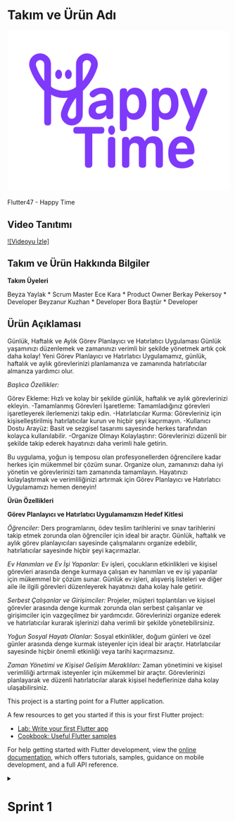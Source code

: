 # Takım ve Ürün Adı
![happytime](bootcampFiles/general/headers/happytimeLogo.png)

Flutter47 - Happy Time

## Video Tanıtımı

[![Videoyu İzle]]([https://www.youtube.com/watch?v=dQw4w9WgXcQ](https://drive.google.com/file/d/1OAgdeU8n3GXSREiHFPWkimPp7VVcwmS0/view?usp=drive_link))


## Takım ve Ürün Hakkında Bilgiler

**Takım Üyeleri**

Beyza Yaylak * Scrum Master
Ece Kara * Product Owner
Berkay Pekersoy * Developer
Beyzanur Kuzhan * Developer
Bora Baştür * Developer

## Ürün Açıklaması

Günlük, Haftalık ve Aylık Görev Planlayıcı ve Hatırlatıcı Uygulaması
Günlük yaşamınızı düzenlemek ve zamanınızı verimli bir şekilde yönetmek artık çok daha kolay! Yeni Görev Planlayıcı ve Hatırlatıcı Uygulamamız, günlük, haftalık ve aylık görevlerinizi planlamanıza ve zamanında hatırlatıcılar almanıza yardımcı olur.

*Başlıca Özellikler:*

Görev Ekleme: Hızlı ve kolay bir şekilde günlük, haftalık ve aylık görevlerinizi ekleyin.
-Tamamlanmış Görevleri İşaretleme: Tamamladığınız görevleri işaretleyerek ilerlemenizi takip edin.
-Hatırlatıcılar Kurma: Görevleriniz için kişiselleştirilmiş hatırlatıcılar kurun ve hiçbir şeyi kaçırmayın.
-Kullanıcı Dostu Arayüz: Basit ve sezgisel tasarımı sayesinde herkes tarafından kolayca kullanılabilir.
-Organize Olmayı Kolaylaştırır: Görevlerinizi düzenli bir şekilde takip ederek hayatınızı daha verimli hale getirin.

Bu uygulama, yoğun iş temposu olan profesyonellerden öğrencilere kadar herkes için mükemmel bir çözüm sunar. Organize olun, zamanınızı daha iyi yönetin ve görevlerinizi tam zamanında tamamlayın. Hayatınızı kolaylaştırmak ve verimliliğinizi artırmak için Görev Planlayıcı ve Hatırlatıcı Uygulamamızı hemen deneyin!

**Ürün Özellikleri**

**Görev Planlayıcı ve Hatırlatıcı Uygulamamızın Hedef Kitlesi**

*Öğrenciler:*
Ders programlarını, ödev teslim tarihlerini ve sınav tarihlerini takip etmek zorunda olan öğrenciler için ideal bir araçtır. Günlük, haftalık ve aylık görev planlayıcıları sayesinde çalışmalarını organize edebilir, hatırlatıcılar sayesinde hiçbir şeyi kaçırmazlar.

*Ev Hanımları ve Ev İşi Yapanlar:*
Ev işleri, çocukların etkinlikleri ve kişisel görevleri arasında denge kurmaya çalışan ev hanımları ve ev işi yapanlar için mükemmel bir çözüm sunar. Günlük ev işleri, alışveriş listeleri ve diğer aile ile ilgili görevleri düzenleyerek hayatınızı daha kolay hale getirir.

*Serbest Çalışanlar ve Girişimciler:*
Projeler, müşteri toplantıları ve kişisel görevler arasında denge kurmak zorunda olan serbest çalışanlar ve girişimciler için vazgeçilmez bir yardımcıdır. Görevlerinizi organize ederek ve hatırlatıcılar kurarak işlerinizi daha verimli bir şekilde yönetebilirsiniz.

*Yoğun Sosyal Hayatı Olanlar:*
Sosyal etkinlikler, doğum günleri ve özel günler arasında denge kurmak isteyenler için ideal bir araçtır. Hatırlatıcılar sayesinde hiçbir önemli etkinliği veya tarihi kaçırmazsınız.

*Zaman Yönetimi ve Kişisel Gelişim Meraklıları:*
Zaman yönetimini ve kişisel verimliliği artırmak isteyenler için mükemmel bir araçtır. Görevlerinizi planlayarak ve düzenli hatırlatıcılar alarak kişisel hedeflerinize daha kolay ulaşabilirsiniz.


This project is a starting point for a Flutter application.

A few resources to get you started if this is your first Flutter project:

- [Lab: Write your first Flutter app](https://docs.flutter.dev/get-started/codelab)
- [Cookbook: Useful Flutter samples](https://docs.flutter.dev/cookbook)

For help getting started with Flutter development, view the
[online documentation](https://docs.flutter.dev/), which offers tutorials,
samples, guidance on mobile development, and a full API reference.


<details>
    <summary><h1>Sprint 1</h1></summary>


<details>

<details>
    <summary><h3>Sprint 1 - App Screenshots</h3></summary>
  <table style="width: 100%;">
    <tr>
      <td colspan="4" style="text-align: center;"><h2>Kullanıcı Doğrulama Sayfaları</h2></td>
    </tr>
    <tr>
      <td style="width: 25%;"><img src="bootcampFiles/sprintOne/screenshots/1.png" style="max-width: 100%; height: auto;"></td>
      <td style="width: 25%;"><img src="bootcampFiles/sprintOne/screenshots/2.png" style="max-width: 100%; height: auto;"></td>
      <td style="width: 25%;"><img src="bootcampFiles/sprintOne/screenshots/3.png" style="max-width: 100%; height: auto;"></td>
    </tr>
    <tr>
      <td colspan="4" style="text-align: center;"><h2>Ana Ekran ve Görevler Sayfası</h2></td>
    </tr>
    <tr>
      <td style="width: 25%;"><img src="bootcampFiles/sprintOne/screenshots/4.png" style="max-width: 100%; height: auto;"></td>
      <td style="width: 25%;"><img src="bootcampFiles/sprintOne/screenshots/5.png" style="max-width: 100%; height: auto;"></td>
      <td style="width: 25%;"><img src="bootcampFiles/sprintOne/screenshots/6.png" style="max-width: 100%; height: auto;"></td>
    </tr>
    <tr>
      <td colspan="4" style="text-align: center;"><h2>Görev Ekleme ve Görevler Sayfası</h2></td>
    </tr>
    <tr>
      <td style="width: 25%;"><img src="bootcampFiles/sprintOne/screenshots/7.png" style="max-width: 100%; height: auto;"></td>
      <td style="width: 25%;"><img src="bootcampFiles/sprintOne/screenshots/8.png" style="max-width: 100%; height: auto;"></td>
    </tr>
  </table>
  </details>   


  <details>
    <summary><h3>Sprint 1 - Sprint Board Update Screenshots</h3></summary>
    <img src="bootcampFiles/sprintOne/boardupdate/1.jpeg" style="max-width: 100%; height: auto;">
    <img src="bootcampFiles/sprintOne/boardupdate/2.jpeg" style="max-width: 100%; height: auto;">
  </details>

  <details>
    <summary><h3>Sprint 1 - Proje Takip Aracı</h3></summary>
    <img src="bootcampFiles/sprintOne/proje_takip/1.png" style="max-width: 100%; height: auto;">
    <img src="bootcampFiles/sprintOne/proje_takip/2.png" style="max-width: 100%; height: auto;">
    <img src="bootcampFiles/sprintOne/proje_takip/3.png" style="max-width: 100%; height: auto;">
    <img src="bootcampFiles/sprintOne/proje_takip/4.png" style="max-width: 100%; height: auto;">
    <img src="bootcampFiles/sprintOne/proje_takip/5.png" style="max-width: 100%; height: auto;">
    <img src="bootcampFiles/sprintOne/proje_takip/6.png" style="max-width: 100%; height: auto;">
    <img src="bootcampFiles/sprintOne/proje_takip/7.png" style="max-width: 100%; height: auto;">
  </details>


  - **Sprint Notes**:
    "İlk sprint sürecinde görev dağılımı yapıldı. Herkesten kod yazması istenmesi üzerine görevlerde ortak payda sağlanarak herkesin olağan uygunluk durumuna göre yapabilirlik seviyesine göre görevlerde rol alması sağlandı.
İlk olarak tasarımın canvada yapılmasına karar verildi.
email login sisteminin kullanılmasına karar verildi."

  - **Sprint içinde beklenen puan tamamlama**: 200 puan
  - **Puan Tamamlama Mantığı**: `(200 points completed)` Ekibin iş yoğunlu, okul durumu olsada görevler tamamlanmaya çalışıldı.
  - **Daily Scrum**: "Beyza Yaylak görev takibinin kolay bir şekilde yapılması için  google sheet oluşturdu. 
Ürün fikri bulmak için ekip üyelerinden fikir düşünme ve paylaşma adına süre belirlendi.
Toplam Ece, Beyzanur Kuzhan ve Berkay'ın eklemiş olduğu dört fikir üzerinden yapılabilirlik ve zaman kapsamında hangisinin uygun olabileceği paydaları da değerlendirilerek oylamalar yapıldı ve uygulama fikrine karar verildi.   
 Elde edilen fikir için taslak bir uygulama şeması Beyzanur Kuzhan  tarafından oluşturuldu.
Ardından Canva tarafında uygulama arayüzü üzerine Beyza Yaylak ve Berkay çalıştı.
Beyza Yaylak logoyu ve uygulama ismi üzerinde çalıştı.
İlk sprint için istenilen düzeye getirildi.
Kodlama kısmında başlangıç ve sayfalar oluşturulmaya başlandı. 
Bora yaptığımız çalışmaların githup repoya aktarılması konusunda Beyza Yaylak ve Berkay'a destek oldu.
Genel olarak iyi bir sprint süreci geçirdiğimizi düşünüyoruz. İş tempomuz olsa da zamanı iyi kullandığımızı düşünüyoruz.
"
  - **Product Backlog URL:** 
  - **Sprint Review:**
    Ürün değerlendirme sürecinde; Tasarım için Beyza Yaylak ve Berkay koordineli bir süreç yürüttüler. Proje seçme konusunda zorlanma olmadı. Fakat projeye isim konusuna ayrılan zaman tahminimizden daha uzun sürdü. 

  - **Sprint Review Participants:** Beyza Yaylak, Ece Kara, Berkay Pekersoy, Bora Baştürk, Beyzanur Kuzhan 
  - **Sprint Retrospective:**
    "İkinci sprintte uygulamaya yoğunlaşılmasına karar verildi.
Berkay, Beyzanur ve Bora’nın uygulamanın kod kısmına yoğunlaşmasına karar verildi. 
Arayüz tasarımında Beyza ve Ece’nin hazırlayıp geliştirici arkadaşlara iletmesine karar verildi.
"


  - **Other Notes**:
  <details>
    <summary><h3>Additional Files</h3></summary>
    <ul>
      <li><strong>Project Scope And Goals:</strong> <a href="./bootcampFiles/sprintOne/projectscopeandgoals.pdf">See file</a></li>
      <li><strong>Target Audience:</strong> <a href="./bootcampFiles/sprintOne/targetaudience.pdf">See file</a></li>
      <li><strong>Conversations:</strong> See file</li>
    </ul>
  </details>

  </details>
